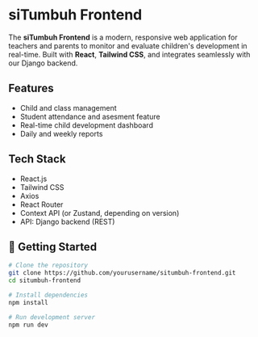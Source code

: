 #  siTumbuh Frontend

The **siTumbuh Frontend** is a modern, responsive web application for teachers and parents to monitor and evaluate children's development in real-time. Built with **React**, **Tailwind CSS**, and integrates seamlessly with our Django backend.

##  Features

-  Child and class management
-  Student attendance and asesment feature
-  Real-time child development dashboard  
-  Daily and weekly reports  



##  Tech Stack

- React.js
- Tailwind CSS
- Axios
- React Router
- Context API (or Zustand, depending on version)
- API: Django backend (REST)

## 🚀 Getting Started

```bash
# Clone the repository
git clone https://github.com/yourusername/situmbuh-frontend.git
cd situmbuh-frontend

# Install dependencies
npm install

# Run development server
npm run dev
